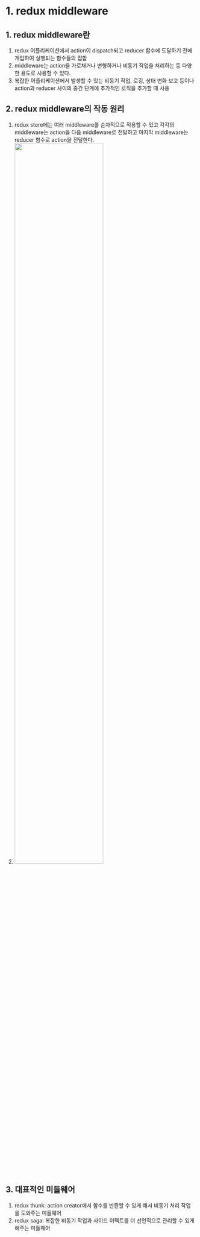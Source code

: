 # 1. redux middleware
## 1. redux middleware란
1. redux 어플리케이션에서 action이 dispatch되고 reducer 함수에 도달하기 전에 개입하여 실행되는 함수들의 집합
2. middleware는 action을 가로채거나 변형하거나 비동기 작업을 처리하는 등 다양한 용도로 사용할 수 있다.
3. 복잡한 어플리케이션에서 발생할 수 있는 비동기 작업, 로깅, 상태 변화 보고 등이나 action과 reducer 사이의 중간 단계에 추가적인 로직을 추가할 때 사용

## 2. redux middleware의 작동 원리
1. redux store에는 여러 middleware를 순차적으로 적용할 수 있고 각각의 middleware는 action을 다음 middleware로 전달하고 마지막 middleware는 reducer 함수로 action을 전달한다.
2. <img src="images/middleware.jpg" width="70%" height="70%">

## 3. 대표적인 미들웨어
1. redux thunk: action creator에서 함수를 반환할 수 있게 해서 비동기 처리 작업을 도와주는 미들웨어
2. redux saga: 복잡한 비동기 작업과 사이드 이펙트를 더 선언적으로 관리할 수 있게 해주는 미들웨어